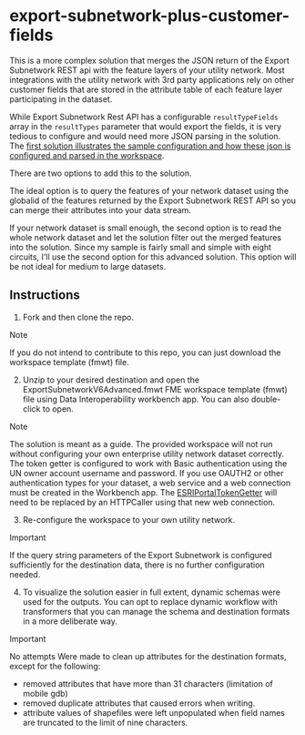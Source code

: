 # export-subnetwork-plus-customer-fields
 
This is a more complex solution that merges the JSON return of the Export Subnetwork REST api with the feature layers of your utility network. Most integrations with the utility network with 3rd party applications rely on other customer fields that are stored in the attribute table of each feature layer participating in the dataset.

While Export Subnetwork Rest API has a configurable ```resultTypeFields``` array in the ```resultTypes``` parameter that would export the fields, it is very tedious to configure and would need more JSON parsing in the solution. The [first solution illustrates the sample configuration and how these json is configured and parsed in the workspace](.\Export%20Subnetwork%20only\readme.md).

There are two options to add this to the solution. 

The ideal option is to query the features of your network dataset using the globalid of the features returned by the Export Subnetwork REST API so you can merge their attributes into your data stream. 

If your network dataset is small enough,  the second option is to read the whole network dataset and let the solution filter out the merged features into the solution. Since my sample is fairly small and simple with eight circuits, I'll use the second option for this advanced solution. This option will be not ideal for medium to large datasets.

## Instructions
1. Fork and then clone the repo. 
> [!NOTE]
> If you do not intend to contribute to this repo, you can just download the workspace template (fmwt) file.
2. Unzip to your desired destination and open the ExportSubnetworkV6Advanced.fmwt FME workspace template (fmwt) file using Data Interoperability workbench app. You can also double-click to open.

> [!NOTE]
> The solution is meant as a guide. The provided workspace will not run without configuring your own enterprise utility network dataset correctly. The token getter is configured to work with Basic authentication using the UN owner account username and password. If you use OAUTH2 or other authentication types for your dataset, a web service and a web connection must be created in the Workbench app. The [ESRIPortalTokenGetter](https://hub.safe.com/publishers/bruceharold/transformers/esriportaltokengetter) will need to be replaced by an HTTPCaller using that new web connection. 

3. Re-configure the workspace to your own utility network. 
> [!IMPORTANT]
> If the query string parameters of the Export Subnetwork is configured sufficiently for the destination data, there is no further configuration needed.<br/>

4. To visualize the solution easier in full extent, dynamic schemas were used for the outputs. You can opt to replace dynamic workflow with transformers that you can manage the schema and destination formats in a more deliberate way.
> [!IMPORTANT]
> No attempts Were made to clean up attributes for the destination formats, except for the following:<br/>
>   - removed attributes that have more than 31 characters (limitation of mobile gdb)<br/>
>   - removed duplicate attributes that caused errors when writing.<br/>
>   - attribute values of shapefiles were left unpopulated when field names are truncated to the limit of nine characters.<br/>




